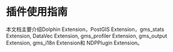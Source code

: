 # 插件使用指南

本文档主要介绍Dolphin Extension，PostGIS Extension，gms_stats Extension, DataVec Extension, gms_profiler Extension, gms_output Extension, gms_i18n Extension和 NDPPlugin Extension。
